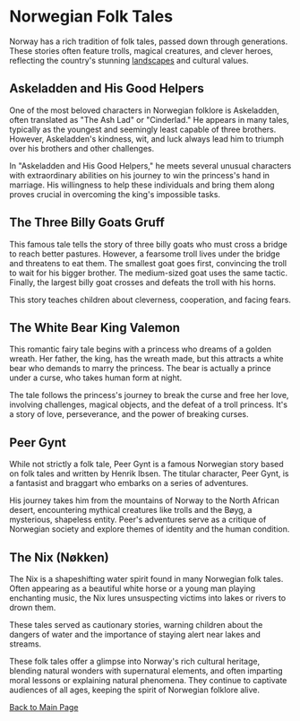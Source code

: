 # Norwegian Folk Tales

Norway has a rich tradition of folk tales, passed down through generations. These stories often feature trolls, magical creatures, and clever heroes, reflecting the country's stunning [landscapes](Norwegian-folktale-image-depiction.md) and cultural values.

## Askeladden and His Good Helpers

One of the most beloved characters in Norwegian folklore is Askeladden, often translated as "The Ash Lad" or "Cinderlad." He appears in many tales, typically as the youngest and seemingly least capable of three brothers. However, Askeladden's kindness, wit, and luck always lead him to triumph over his brothers and other challenges.

In "Askeladden and His Good Helpers," he meets several unusual characters with extraordinary abilities on his journey to win the princess's hand in marriage. His willingness to help these individuals and bring them along proves crucial in overcoming the king's impossible tasks.

## The Three Billy Goats Gruff

This famous tale tells the story of three billy goats who must cross a bridge to reach better pastures. However, a fearsome troll lives under the bridge and threatens to eat them. The smallest goat goes first, convincing the troll to wait for his bigger brother. The medium-sized goat uses the same tactic. Finally, the largest billy goat crosses and defeats the troll with his horns.

This story teaches children about cleverness, cooperation, and facing fears.

## The White Bear King Valemon

This romantic fairy tale begins with a princess who dreams of a golden wreath. Her father, the king, has the wreath made, but this attracts a white bear who demands to marry the princess. The bear is actually a prince under a curse, who takes human form at night.

The tale follows the princess's journey to break the curse and free her love, involving challenges, magical objects, and the defeat of a troll princess. It's a story of love, perseverance, and the power of breaking curses.

## Peer Gynt

While not strictly a folk tale, Peer Gynt is a famous Norwegian story based on folk tales and written by Henrik Ibsen. The titular character, Peer Gynt, is a fantasist and braggart who embarks on a series of adventures. 

His journey takes him from the mountains of Norway to the North African desert, encountering mythical creatures like trolls and the Bøyg, a mysterious, shapeless entity. Peer's adventures serve as a critique of Norwegian society and explore themes of identity and the human condition.

## The Nix (Nøkken)

The Nix is a shapeshifting water spirit found in many Norwegian folk tales. Often appearing as a beautiful white horse or a young man playing enchanting music, the Nix lures unsuspecting victims into lakes or rivers to drown them.

These tales served as cautionary stories, warning children about the dangers of water and the importance of staying alert near lakes and streams.

These folk tales offer a glimpse into Norway's rich cultural heritage, blending natural wonders with supernatural elements, and often imparting moral lessons or explaining natural phenomena. They continue to captivate audiences of all ages, keeping the spirit of Norwegian folklore alive.

[Back to Main Page](README.md)
